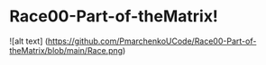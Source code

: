 # Race00-Part-of-theMatrix!

![alt text] (https://github.com/PmarchenkoUCode/Race00-Part-of-theMatrix/blob/main/Race.png)
